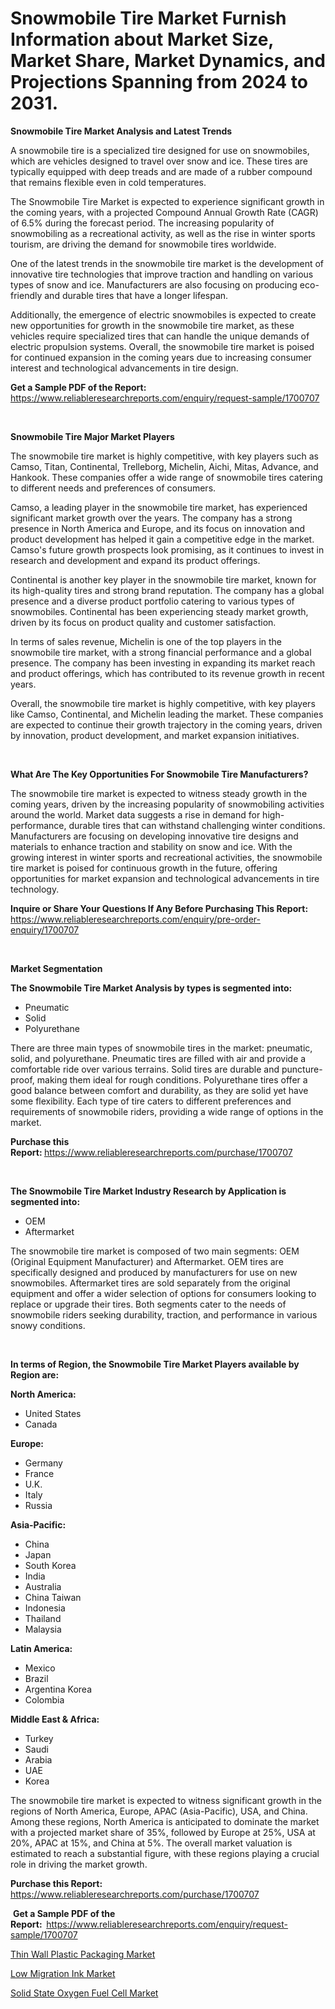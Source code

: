 <p><h1>Snowmobile Tire Market Furnish Information about Market Size, Market Share, Market Dynamics, and Projections Spanning from 2024 to 2031.</h1></p><p><strong>Snowmobile Tire Market Analysis and Latest Trends</strong></p>
<p><p>A snowmobile tire is a specialized tire designed for use on snowmobiles, which are vehicles designed to travel over snow and ice. These tires are typically equipped with deep treads and are made of a rubber compound that remains flexible even in cold temperatures.</p><p>The Snowmobile Tire Market is expected to experience significant growth in the coming years, with a projected Compound Annual Growth Rate (CAGR) of 6.5% during the forecast period. The increasing popularity of snowmobiling as a recreational activity, as well as the rise in winter sports tourism, are driving the demand for snowmobile tires worldwide.</p><p>One of the latest trends in the snowmobile tire market is the development of innovative tire technologies that improve traction and handling on various types of snow and ice. Manufacturers are also focusing on producing eco-friendly and durable tires that have a longer lifespan.</p><p>Additionally, the emergence of electric snowmobiles is expected to create new opportunities for growth in the snowmobile tire market, as these vehicles require specialized tires that can handle the unique demands of electric propulsion systems. Overall, the snowmobile tire market is poised for continued expansion in the coming years due to increasing consumer interest and technological advancements in tire design.</p></p>
<p><strong>Get a Sample PDF of the Report:&nbsp;</strong> <a href="https://www.reliableresearchreports.com/enquiry/request-sample/1700707">https://www.reliableresearchreports.com/enquiry/request-sample/1700707</a></p>
<p>&nbsp;</p>
<p><strong>Snowmobile Tire Major Market Players</strong></p>
<p><p>The snowmobile tire market is highly competitive, with key players such as Camso, Titan, Continental, Trelleborg, Michelin, Aichi, Mitas, Advance, and Hankook. These companies offer a wide range of snowmobile tires catering to different needs and preferences of consumers.</p><p>Camso, a leading player in the snowmobile tire market, has experienced significant market growth over the years. The company has a strong presence in North America and Europe, and its focus on innovation and product development has helped it gain a competitive edge in the market. Camso's future growth prospects look promising, as it continues to invest in research and development and expand its product offerings.</p><p>Continental is another key player in the snowmobile tire market, known for its high-quality tires and strong brand reputation. The company has a global presence and a diverse product portfolio catering to various types of snowmobiles. Continental has been experiencing steady market growth, driven by its focus on product quality and customer satisfaction.</p><p>In terms of sales revenue, Michelin is one of the top players in the snowmobile tire market, with a strong financial performance and a global presence. The company has been investing in expanding its market reach and product offerings, which has contributed to its revenue growth in recent years.</p><p>Overall, the snowmobile tire market is highly competitive, with key players like Camso, Continental, and Michelin leading the market. These companies are expected to continue their growth trajectory in the coming years, driven by innovation, product development, and market expansion initiatives.</p></p>
<p>&nbsp;</p>
<p><strong>What Are The Key Opportunities For Snowmobile Tire Manufacturers?</strong></p>
<p><p>The snowmobile tire market is expected to witness steady growth in the coming years, driven by the increasing popularity of snowmobiling activities around the world. Market data suggests a rise in demand for high-performance, durable tires that can withstand challenging winter conditions. Manufacturers are focusing on developing innovative tire designs and materials to enhance traction and stability on snow and ice. With the growing interest in winter sports and recreational activities, the snowmobile tire market is poised for continuous growth in the future, offering opportunities for market expansion and technological advancements in tire technology.</p></p>
<p><strong>Inquire or Share Your Questions If Any Before Purchasing This Report:</strong> <a href="https://www.reliableresearchreports.com/enquiry/pre-order-enquiry/1700707">https://www.reliableresearchreports.com/enquiry/pre-order-enquiry/1700707</a></p>
<p>&nbsp;</p>
<p><strong>Market Segmentation</strong></p>
<p><strong>The Snowmobile Tire Market Analysis by types is segmented into:</strong></p>
<p><ul><li>Pneumatic</li><li>Solid</li><li>Polyurethane</li></ul></p>
<p><p>There are three main types of snowmobile tires in the market: pneumatic, solid, and polyurethane. Pneumatic tires are filled with air and provide a comfortable ride over various terrains. Solid tires are durable and puncture-proof, making them ideal for rough conditions. Polyurethane tires offer a good balance between comfort and durability, as they are solid yet have some flexibility. Each type of tire caters to different preferences and requirements of snowmobile riders, providing a wide range of options in the market.</p></p>
<p><strong>Purchase this Report:&nbsp;</strong><a href="https://www.reliableresearchreports.com/purchase/1700707">https://www.reliableresearchreports.com/purchase/1700707</a></p>
<p>&nbsp;</p>
<p><strong>The Snowmobile Tire Market Industry Research by Application is segmented into:</strong></p>
<p><ul><li>OEM</li><li>Aftermarket</li></ul></p>
<p><p>The snowmobile tire market is composed of two main segments: OEM (Original Equipment Manufacturer) and Aftermarket. OEM tires are specifically designed and produced by manufacturers for use on new snowmobiles. Aftermarket tires are sold separately from the original equipment and offer a wider selection of options for consumers looking to replace or upgrade their tires. Both segments cater to the needs of snowmobile riders seeking durability, traction, and performance in various snowy conditions.</p></p>
<p>&nbsp;</p>
<p><strong>In terms of Region, the Snowmobile Tire Market Players available by Region are:</strong></p>
<p>
    <p> <strong> North America: </strong>
        <ul>
            <li>United States</li>
            <li>Canada</li>
        </ul>
        </p> 
    <p> <strong> Europe: </strong>
        <ul>
            <li>Germany</li>
            <li>France</li>
            <li>U.K.</li>
            <li>Italy</li>
            <li>Russia</li>
        </ul>
        </p> 
    <p> <strong> Asia-Pacific: </strong>
        <ul>
            <li>China</li>
            <li>Japan</li>
            <li>South Korea</li>
            <li>India</li>
            <li>Australia</li>
            <li>China Taiwan</li>
            <li>Indonesia</li>
            <li>Thailand</li>
            <li>Malaysia</li>
        </ul>
        </p> 
    <p> <strong> Latin America: </strong>
        <ul>
            <li>Mexico</li>
            <li>Brazil</li>
            <li>Argentina Korea</li>
            <li>Colombia</li>
        </ul>
        </p> 
    <p> <strong> Middle East & Africa: </strong>
        <ul>
            <li>Turkey</li>
            <li>Saudi</li>
            <li>Arabia</li>
            <li>UAE</li>
            <li>Korea</li>
        </ul>
    </p>
    </p>
<p><p>The snowmobile tire market is expected to witness significant growth in the regions of North America, Europe, APAC (Asia-Pacific), USA, and China. Among these regions, North America is anticipated to dominate the market with a projected market share of 35%, followed by Europe at 25%, USA at 20%, APAC at 15%, and China at 5%. The overall market valuation is estimated to reach a substantial figure, with these regions playing a crucial role in driving the market growth.</p></p>
<p><strong>Purchase this Report: </strong><a href="https://www.reliableresearchreports.com/purchase/1700707">https://www.reliableresearchreports.com/purchase/1700707</a></p>
<p>&nbsp;<strong>Get a Sample PDF of the Report:&nbsp;&nbsp;</strong><a href="https://www.reliableresearchreports.com/enquiry/request-sample/1700707">https://www.reliableresearchreports.com/enquiry/request-sample/1700707</a></p>
<p><strong></strong></p>
<p><p><a href="https://view.publitas.com/reportprime-1/thin-wall-plastic-packaging-market-size-market-share-and-global-market-analysis-report-2023-2030/">Thin Wall Plastic Packaging Market</a></p><p><a href="https://view.publitas.com/reportprime-1/low-migration-ink-market-size-2023-2030-global-industrial-analysis-key-geographical-regions-market-share-top-key-players-product-types-and-forecast-research-report/">Low Migration Ink Market</a></p><p><a href="https://view.publitas.com/reportprime-1/solid-state-oxygen-fuel-cell-market-size-2023-2030-global-industrial-analysis-key-geographical-regions-market-share-top-key-players-product-types-and-forecast-research-report/">Solid State Oxygen Fuel Cell Market</a></p></p>